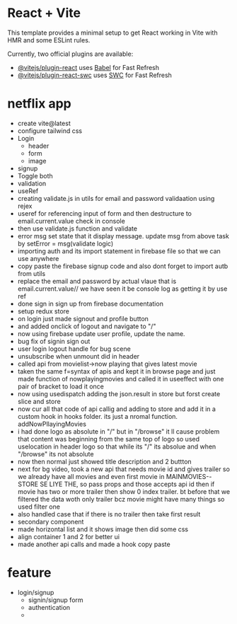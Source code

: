 # React + Vite

This template provides a minimal setup to get React working in Vite with HMR and some ESLint rules.

Currently, two official plugins are available:

- [@vitejs/plugin-react](https://github.com/vitejs/vite-plugin-react/blob/main/packages/plugin-react/README.md) uses [Babel](https://babeljs.io/) for Fast Refresh
- [@vitejs/plugin-react-swc](https://github.com/vitejs/vite-plugin-react-swc) uses [SWC](https://swc.rs/) for Fast Refresh


# netflix app
- create vite@latest
- configure tailwind css
- Login
    - header
    - form
    - image
- signup
- Toggle both
- validation
- useRef
- creating validate.js in utils for email and password validaation using rejex
- useref for referencing input of form and then destructure to email.current.value check in console
- then use validate.js function and validate
- error msg set state that it display message. update msg from above task by setError = msg(validate logic)
- importing auth and its import statement in firebase file so that we can use anywhere
- copy paste the firebase signup code and also dont forget to import autb from utils
- replace the email and password by actual vlaue that is email.current.value// we have seen it be console log as getting it by use ref
- done sign in sign up from firebase documentation
- setup redux store
- on login just made signout and profile button
- and added onclick of logout and navigate to "/"
- now using firebase update user profile, update the name.
- bug fix of signin sign out
- user login logout handle for bug scene
- unsubscribe when unmount did in header
- called api from movielist->now playing that gives latest movie 
- taken the same f=syntax of apis and kept it in browse page and just made function of nowplayingmovies and called it in useeffect with one pair of bracket to load it once
- now using usedispatch adding the json.result in store but forst create slice and store
- now cur all that code of api callig and adding to store and add it in a custom hook in hooks folder. its just a nromal function. addNowPllayingMovies
- i had done logo as absolute in "/" but in "/browse" it ll cause problem that content was beginning from the same top of logo so used uselocation in header logo so that while its "/" its absolue and when "/browse" its not absolute
- now then normal just showed title description and 2 buttton
- next for bg video, took a new api that needs movie id and gives trailer so we already have all movies and even first movie in MAINMOVIES--STORE SE LIYE THE, so pass props and those accepts api id then if movie has two or more trailer then show 0 index trailer. bt before that we filtered the data woth only trailer bcz movie might have many things so used filter one
- also handled case that if there is no trailer then take first result 
- secondary component
- made horizontal list and it shows image then did some css
- align container 1 and 2 for better ui
- made another api calls and made a hook copy paste

# feature
- login/signup
    - signin/signup form
    - authentication
    - 
